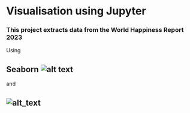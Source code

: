 # Visualisation using Jupyter

### This project extracts data from the World Happiness Report 2023

Using 
## Seaborn ![alt text](https://seaborn.pydata.org/_images/logo-mark-lightbg.svg) 
and
## ![alt_text](https://matplotlib.org/stable/_static/logo_dark.svg)

